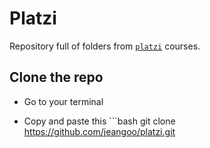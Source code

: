 # Platzi

Repository full of folders from [`platzi`](https://platzi.com) courses.

## Clone the repo

- Go to your terminal

- Copy and paste this  ```bash 
git clone https://github.com/jeangoo/platzi.git
